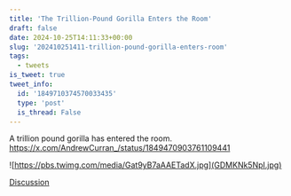 ```yaml
---
title: 'The Trillion-Pound Gorilla Enters the Room'
draft: false
date: 2024-10-25T14:11:33+00:00
slug: '202410251411-trillion-pound-gorilla-enters-room'
tags:
  - tweets
is_tweet: true
tweet_info:
  id: '1849710374570033435'
  type: 'post'
  is_thread: False
---
```




A trillion pound gorilla has entered the room. <https://x.com/AndrewCurran_/status/1849470903761109441> 

![https://pbs.twimg.com/media/Gat9yB7aAAETadX.jpg](GDMKNk5NpI.jpg)

[Discussion](https://x.com/sytelus/status/1849710374570033435)
